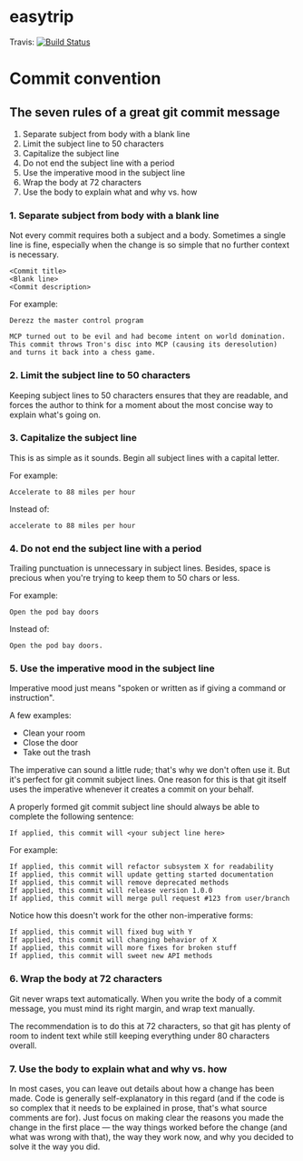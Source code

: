 # easytrip

Travis:
[![Build Status](https://travis-ci.org/abdelrhamaneben/EasyTrip-api.svg)](https://travis-ci.org/abdelrhamaneben/EasyTrip-api)

# Commit convention

## The seven rules of a great git commit message

1. Separate subject from body with a blank line
2. Limit the subject line to 50 characters
3. Capitalize the subject line
4. Do not end the subject line with a period
5. Use the imperative mood in the subject line
6. Wrap the body at 72 characters
7. Use the body to explain what and why vs. how

### 1. Separate subject from body with a blank line

Not every commit requires both a subject and a body. Sometimes a single line is
fine, especially when the change is so simple that no further context is
necessary.


    <Commit title>
    <Blank line>
    <Commit description>


For example:

    Derezz the master control program

    MCP turned out to be evil and had become intent on world domination.
    This commit throws Tron's disc into MCP (causing its deresolution)
    and turns it back into a chess game.

### 2. Limit the subject line to 50 characters

Keeping subject lines to 50 characters ensures that they are readable, and
forces the author to think for a moment about the most concise way to explain
what's going on.

### 3. Capitalize the subject line

This is as simple as it sounds. Begin all subject lines with a capital letter.

For example:

    Accelerate to 88 miles per hour

Instead of:

    accelerate to 88 miles per hour


### 4. Do not end the subject line with a period

Trailing punctuation is unnecessary in subject lines. Besides, space is
precious when you're trying to keep them to 50 chars or less.

For example:

    Open the pod bay doors

Instead of:

    Open the pod bay doors.

### 5. Use the imperative mood in the subject line

Imperative mood just means "spoken or written as if giving a command or instruction".

A few examples:

- Clean your room
- Close the door
- Take out the trash

The imperative can sound a little rude; that's why we don't often use it. But
it's perfect for git commit subject lines. One reason for this is that git
itself uses the imperative whenever it creates a commit on your behalf.

A properly formed git commit subject line should always be able to complete the following sentence:

    If applied, this commit will <your subject line here>

For example:

    If applied, this commit will refactor subsystem X for readability
    If applied, this commit will update getting started documentation
    If applied, this commit will remove deprecated methods
    If applied, this commit will release version 1.0.0
    If applied, this commit will merge pull request #123 from user/branch

Notice how this doesn't work for the other non-imperative forms:

    If applied, this commit will fixed bug with Y
    If applied, this commit will changing behavior of X
    If applied, this commit will more fixes for broken stuff
    If applied, this commit will sweet new API methods

### 6. Wrap the body at 72 characters

Git never wraps text automatically. When you write the body of a commit
message, you must mind its right margin, and wrap text manually.

The recommendation is to do this at 72 characters, so that git has plenty of
room to indent text while still keeping everything under 80 characters overall.

### 7. Use the body to explain what and why vs. how

In most cases, you can leave out details about how a change has been made. Code
is generally self-explanatory in this regard (and if the code is so complex
that it needs to be explained in prose, that's what source comments are for).
Just focus on making clear the reasons you made the change in the first
place — the way things worked before the change (and what was wrong with that),
the way they work now, and why you decided to solve it the way you did.


